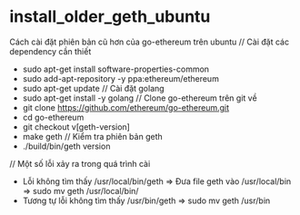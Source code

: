 # install_older_geth_ubuntu
Cách cài đặt phiên bản cũ hơn của go-ethereum trên ubuntu
// Cài đặt các dependency cần thiết
- sudo apt-get install software-properties-common
- sudo add-apt-repository -y ppa:ethereum/ethereum
- sudo apt-get update
// Cài đặt golang
- sudo apt-get install -y golang
// Clone go-ethereum trên git về
- git clone https://github.com/ethereum/go-ethereum.git
- cd go-ethereum
- git checkout v[geth-version]
- make geth
// Kiểm tra phiên bản geth
- ./build/bin/geth version

// Một số lỗi xảy ra trong quá trình cài
+ Lỗi không tìm thấy /usr/local/bin/geth
  => Đưa file geth vào /usr/local/bin
  => sudo mv geth /usr/local/bin/
+ Tương tự lỗi không tìm thấy /usr/bin/geth
  => sudo mv geth /usr/bin
